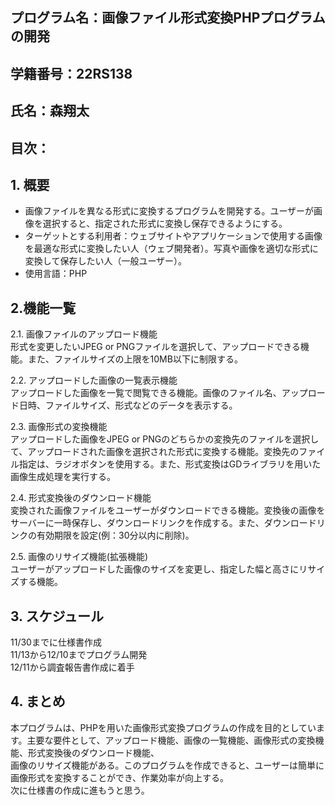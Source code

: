 ## プログラム名：画像ファイル形式変換PHPプログラムの開発
## 学籍番号：22RS138
## 氏名：森翔太
## 目次：



## 1. 概要
- 画像ファイルを異なる形式に変換するプログラムを開発する。ユーザーが画像を選択すると、指定された形式に変換し保存できるようにする。
- ターゲットとする利用者：ウェブサイトやアプリケーションで使用する画像を最適な形式に変換したい人（ウェブ開発者）。写真や画像を適切な形式に変換して保存したい人（一般ユーザー）。
- 使用言語：PHP

## 2.機能一覧
  2.1. 画像ファイルのアップロード機能  
   形式を変更したいJPEG or PNGファイルを選択して、アップロードできる機能。また、ファイルサイズの上限を10MB以下に制限する。

  2.2. アップロードした画像の一覧表示機能  
    アップロードした画像を一覧で閲覧できる機能。画像のファイル名、アップロード日時、ファイルサイズ、形式などのデータを表示する。

  2.3. 画像形式の変換機能  
    アップロードした画像をJPEG or PNGのどちらかの変換先のファイルを選択して、アップロードされた画像を選択された形式に変換する機能。変換先のファイル指定は、ラジオボタンを使用する。また、形式変換はGDライブラリを用いた画像生成処理を実行する。

  2.4. 形式変換後のダウンロード機能  
    変換された画像ファイルをユーザーがダウンロードできる機能。変換後の画像をサーバーに一時保存し、ダウンロードリンクを作成する。また、ダウンロードリンクの有効期限を設定(例：30分以内に削除)。

  2.5. 画像のリサイズ機能(拡張機能)  
    ユーザーがアップロードした画像のサイズを変更し、指定した幅と高さにリサイズする機能。

## 3. スケジュール
11/30までに仕様書作成  
11/13から12/10までプログラム開発  
12/11から調査報告書作成に着手

## 4. まとめ
本プログラムは、PHPを用いた画像形式変換プログラムの作成を目的としています。主要な要件として、アップロード機能、画像の一覧機能、画像形式の変換機能、形式変換後のダウンロード機能、  
画像のリサイズ機能がある。このプログラムを作成できると、ユーザーは簡単に画像形式を変換することができ、作業効率が向上する。  
次に仕様書の作成に進もうと思う。





